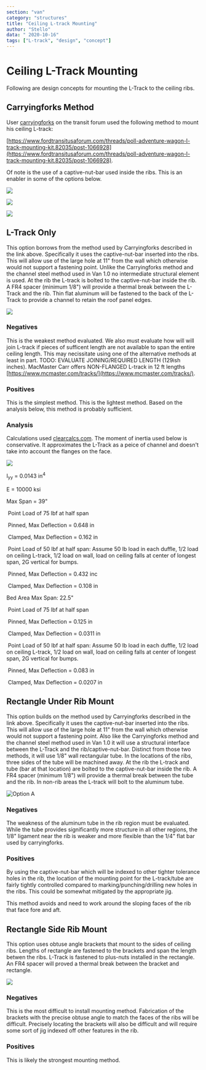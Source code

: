 ```yaml
---
section: "van"
category: "structures"
title: "Ceiling L-track Mounting"
author: "Stello"
data: " 2020-10-16"
tags: ["L-track", "design", "concept"]
---
```


# Ceiling L-Track Mounting

Following are design concepts for mounting the L-Track to the ceiling ribs.

## Carryingforks Method

User [carryingforks](https://www.fordtransitusaforum.com/members/carryingforks.91576/) on the transit forum used the following method to mount his ceiling L-track: 

[https://www.fordtransitusaforum.com/threads/poll-adventure-wagon-l-track-mounting-kit.82035/post-1066928](https://www.fordtransitusaforum.com/threads/poll-adventure-wagon-l-track-mounting-kit.82035/post-1066928).

Of note is the use of a captive-nut-bar used inside the ribs.  This is an enabler in some of the options below.

![](captive_nut_bar.jpg)

![](captive_nut_bar_insert.jpg)

![](captive_nut_bar_installed.jpg)

## L-Track Only

This option borrows from the method used by Carryingforks described in the link above.  Specifically it uses the captive-nut-bar inserted into the ribs.  This will allow use of the large hole at 11" from the wall which otherwise would not support a fastening point.  Unlike the Carryingforks method and the channel steel method used in Van 1.0 no intermediate structural element is used.  At the rib the L-track is bolted to the captive-nut-bar inside the rib.  A FR4 spacer (minimum 1/8") will provide a thermal break between the L-Track and the rib.  Thin flat aluminum will be fastened to the back of the L-Track to provide a channel to retain the roof panel edges.

![](ceiling_ltrack_mount_design_l-track_only.jpg)

### Negatives

This is the weakest method evaluated.  We also must evaluate how will will join L-track if pieces of sufficent length are not available to span the entire ceiling length.  This may necissitate using one of the alternative methods at least in part.  TODO: EVALUATE JOINING/REQUIRED LENGTH (129ish inches).  MacMaster Carr offers NON-FLANGED L-track in 12 ft lengths [https://www.mcmaster.com/tracks/](https://www.mcmaster.com/tracks/).

### Positives

This is the simplest method.  This is the lightest method.  Based on the analysis below, this method is probably sufficient.

### Analysis

Calculations used [clearcalcs.com](https://clearcalcs.com/freetools/free-moment-of-inertia-calculator/us).  The moment of inertia used below is conservative.  It approximates the L-Track as a peice of channel and doesn't take into account the flanges on the face.

![](L-track_moment_of_inertia_fig.jpg)

I<sub>yy</sub> = 0.0143 in<sup>4</sup>

E = 10000 ksi

Max Span = 39"

​	Point Load of 75 lbf at half span

​	Pinned, Max Deflection = 0.648 in

​	Clamped, Max Deflection = 0.162 in

​	Point Load of 50 lbf at half span: Assume 50 lb load in each duffle, 1/2 load on ceiling L-track, 1/2 load on wall, load on ceiling falls at center of longest span, 2G vertical for bumps.

​	Pinned, Max Deflection = 0.432 inc

​	Clamped, Max Deflection = 0.108 in

Bed Area Max Span: 22.5"

​	Point Load of 75 lbf at half span

​	Pinned, Max Deflection = 0.125 in

​	Clamped, Max Deflection = 0.0311 in

​	Point Load of 50 lbf at half span: Assume 50 lb load in each duffle, 1/2 load on ceiling L-track, 1/2 load on wall, load on ceiling falls at center of longest span, 2G vertical for bumps.

​	Pinned, Max Deflection = 0.083 in

​	Clamped, Max Deflection = 0.0207 in

## Rectangle Under Rib Mount

This option builds on the method used by Carryingforks described in the link above.  Specifically it uses the captive-nut-bar inserted into the ribs.  This will allow use of the large hole at 11" from the wall which otherwise would not support a fastening point.  Also like the Carryingforks method and the channel steel method used in Van 1.0 it will use a structural interface between the L-Track and the rib/captive-nut-bar.  Distinct from those two methods, it will use 1/8" wall rectangular tube.  In the locations of the ribs, three sides of the tube will be machined away.  At the rib the L-track and tube (bar at that location) are bolted to the captive-nut-bar inside the rib.  A FR4 spacer (minimum 1/8") will provide a thermal break between the tube and the rib.  In non-rib areas the L-track will bolt to the aluminum tube.

![Option A](ceiling_ltrack_mount_design_rect_under.jpg)

### Negatives

The weakness of the aluminum tube in the rib region must be evaluated.  While the tube provides significantly more structure in all other regions, the 1/8" ligament near the rib is weaker and more flexible than the 1/4" flat bar used by carryingforks.

### Positives

By using the captive-nut-bar which will be indexed to other tighter tolerance holes in the rib, the location of the mounting point for the L-track/tube are fairly tightly controlled compared to marking/punching/drilling new holes in the ribs.  This could be somewhat mitigated by the appropriate jig.

This method avoids and need to work around the sloping faces of the rib that face fore and aft.

## Rectangle Side Rib Mount

This option uses obtuse angle brackets that mount to the sides of ceiling ribs.  Lengths of rectangle are fastened to the brackets and span the length betwen the ribs.  L-Track is fastened to plus-nuts installed in the rectangle.  An FR4 spacer will proved a thermal break between the bracket and rectangle.

![](ceiling_ltrack_mount_design_bracket.jpg)

### Negatives

This is the most difficult to install mounting method.  Fabrication of the brackets with the precise obtuse angle to match the faces of the ribs will be difficult.  Precisely locating the brackets will also be difficult and will require some sort of jig indexed off other features in the rib.

### Positives

This is likely the strongest mounting method.



